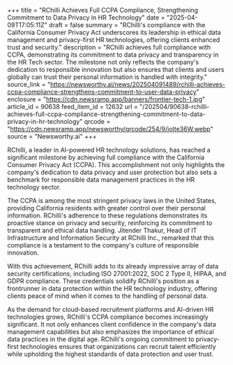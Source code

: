 +++
title = "RChilli Achieves Full CCPA Compliance, Strengthening Commitment to Data Privacy in HR Technology"
date = "2025-04-09T17:05:11Z"
draft = false
summary = "RChilli's compliance with the California Consumer Privacy Act underscores its leadership in ethical data management and privacy-first HR technologies, offering clients enhanced trust and security."
description = "RChilli achieves full compliance with CCPA, demonstrating its commitment to data privacy and transparency in the HR Tech sector. The milestone not only reflects the company's dedication to responsible innovation but also ensures that clients and users globally can trust their personal information is handled with integrity."
source_link = "https://newsworthy.ai/news/202504091489/rchilli-achieves-ccpa-compliance-strengthens-commitment-to-user-data-privacy"
enclosure = "https://cdn.newsramp.app/banners/frontier-tech-1.jpg"
article_id = 90638
feed_item_id = 12632
url = "/202504/90638-rchilli-achieves-full-ccpa-compliance-strengthening-commitment-to-data-privacy-in-hr-technology"
qrcode = "https://cdn.newsramp.app/newsworthy/qrcode/254/9/jolte36W.webp"
source = "Newsworthy.ai"
+++

<p>RChilli, a leader in AI-powered HR technology solutions, has reached a significant milestone by achieving full compliance with the California Consumer Privacy Act (CCPA). This accomplishment not only highlights the company's dedication to data privacy and user protection but also sets a benchmark for responsible data management practices in the HR technology sector.</p><p>The CCPA is among the most stringent privacy laws in the United States, providing California residents with greater control over their personal information. RChilli's adherence to these regulations demonstrates its proactive stance on privacy and security, reinforcing its commitment to transparent and ethical data handling. Jitender Thakur, Head of IT Infrastructure and Information Security at RChilli Inc., remarked that this compliance is a testament to the company's culture of responsible innovation.</p><p>With this achievement, RChilli adds to its already impressive array of data security certifications, including ISO 27001:2022, SOC 2 Type II, HIPAA, and GDPR compliance. These credentials solidify RChilli's position as a frontrunner in data protection within the HR technology industry, offering clients peace of mind when it comes to the handling of personal data.</p><p>As the demand for cloud-based recruitment platforms and AI-driven HR technologies grows, RChilli's CCPA compliance becomes increasingly significant. It not only enhances client confidence in the company's data management capabilities but also emphasizes the importance of ethical data practices in the digital age. RChilli's ongoing commitment to privacy-first technologies ensures that organizations can recruit talent efficiently while upholding the highest standards of data protection and user trust.</p>